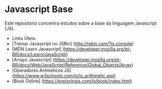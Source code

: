 # Javascript Base

Este repositório concentra estudos sobre a base da linguagem Javascript (JS).

- Links Úteis:
- [Treinar Javascript no JSBin] (http://jsbin.com/?js,console)
- [MDN Learn Javascript] (https://developer.mozilla.org/pt-BR/docs/Learn/JavaScript)
- [Arrays Javascript] (https://developer.mozilla.org/pt-BR/docs/Web/JavaScript/Reference/Global_Objects/Array)
- [Operadores Aritméticos JS] (https://www.w3schools.com/js/js_arithmetic.asp)
- [Book Online] (https://exploringjs.com/js/book/index.html)